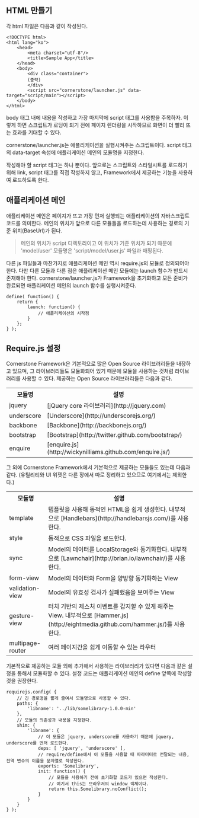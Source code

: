 <!--
layout: 'post'
section: 'Cornerstone Framework'
title: '모듈의 사용'
outline: '각 html 파일은 다음과 같이 작성된다. body 태그 내에 내용을 작성하고 가장 마지막에 script 태그를 사용함을 주목하자. 이렇게 하면 스크립트가 로딩이 되기 전에 페이지 렌더링을 시작하므로 화면이 더 빨리 뜨는 효과를 기대할 수 있다...'
date: '2012-11-16'
tagstr: 'application'
order: '[2, 3]'
thumbnail: '2.1.03.module_usage.png'
-->

HTML 만들기
----------
각 html 파일은 다음과 같이 작성된다.

```
<!DOCTYPE html>
<html lang="ko">
	<head>
		<meta charset="utf-8"/>
		<title>Sample App</title>
	</head>
	<body>
		<div class="container">
		(중략)
		</div>
		<script src="cornerstone/launcher.js" data-target="script/main"></script> 
	</body>
</html>
```

body 태그 내에 내용을 작성하고 가장 마지막에 script 태그를 사용함을 주목하자. 이렇게 하면 스크립트가 로딩이 되기 전에 페이지 렌더링을 시작하므로 화면이 더 빨리 뜨는 효과를 기대할 수 있다.

cornerstone/launcher.js는 애플리케이션을 실행시켜주는 스크립트이다. script 태그의 data-target 속성에 애플리케이션 메인의 모듈명을 지정한다.

작성해야 할 script 태그는 하나 뿐이다. 앞으로는 스크립트와 스타일시트를 로드하기 위해 link, script 태그를 직접 작성하지 않고, Framework에서 제공하는 기능을 사용하여 로드하도록 한다.

애플리케이션 메인
--------------
애플리케이션 메인은 페이지가 뜨고 가장 먼저 실행되는 애플리케이션의 자바스크립트 코드를 의미한다. 메인의 위치가 앞으로 다른 모듈들을 로드하는데 사용하는 경로의 기준 위치(BaseUrl)가 된다.

> 메인의 위치가 script 디렉토리이고 이 위치가 기준 위치가 되기 때문에 'model/user' 모듈명은 'script/model/user.js' 파일과 매핑된다.

다른 js 파일들과 마찬가지로 애플리케이션 메인 역시 require.js의 모듈로 정의되어야 한다. 다만 다른 모듈과 다른 점은 애플리케이션 메인 모듈에는 launch 함수가 반드시 존재해야 한다. cornerstone/launcher.js가 Framework을 초기화하고 모든 준비가 완료되면 애플리케이션 메인의 launch 함수를 실행시켜준다.

```
define( function() {
	return {
		launch: function() {
			// 애플리케이션의 시작점
		}
	};
} );
```

Require.js 설정
--------------
Cornerstone Framework은 기본적으로 많은 Open Source 라이브러리들을 내장하고 있으며, 그 라이브러리들도 모듈화되어 있기 때문에 모듈을 사용하는 것처럼 라이브러리를 사용할 수 있다. 제공하는 Open Source 라이브러리들은 다음과 같다.

<table class="table table-bordered table-stripped">
	<tr>
		<th class="fixed_table">모듈명</th>
		<th>설명</th>
	</tr>
	<tr>
		<td class="fixed_table">jquery</td>
		<td>[jQuery core 라이브러리](http://jquery.com)</td>
	</tr>
	<tr>
		<td class="fixed_table">underscore</td>
		<td>[Underscore](http://underscorejs.org/)</td>
	</tr>
	<tr>
		<td class="fixed_table">backbone</td>
		<td>[Backbone](http://backbonejs.org/)</td>
	</tr>
	<tr>
		<td class="fixed_table">bootstrap</td>
		<td>[Bootstrap](http://twitter.github.com/bootstrap/)</td>
	</tr>
	<tr>
		<td class="fixed_table">enquire</td>
		<td>[enquire.js](http://wickynilliams.github.com/enquire.js/)</td>
	</tr>
</table>

그 외에 Cornerstone Framework에서 기본적으로 제공하는 모듈들도 있는데 다음과 같다. (유틸리티와 UI 위젯은 다른 장에서 따로 정리하고 있으므로 여기에서는 제외한다.)

<table class="table table-bordered table-stripped">
	<tr>
		<th class="fixed_table">모듈명</th>
		<th>설명</th>
	</tr>
	<tr>
		<td class="fixed_table">template</td>
		<td>템플릿을 사용해 동적인 HTML을 쉽게 생성한다. 내부적으로 [Handlebars](http://handlebarsjs.com/)를 사용한다.</td>
	</tr>
	<tr>
		<td class="fixed_table">style</td>
		<td>동적으로 CSS 파일을 로드한다.</td>
	</tr>
	<tr>
		<td class="fixed_table">sync</td>
		<td>Model의 데이터를 LocalStorage와 동기화한다. 내부적으로 [Lawnchair](http://brian.io/lawnchair/)를 사용한다.</td>
	</tr>
	<tr>
		<td class="fixed_table">form-view</td>
		<td>Model의 데이터와 Form을 양방향 동기화하는 View</td>
	</tr>
	<tr>
		<td class="fixed_table">validation-view</td>
		<td>Model의 유효성 검사가 실패했음을 보여주는 View</td>
	</tr>
	<tr>
		<td class="fixed_table">gesture-view</td>
		<td>터치 기반의 제스처 이벤트를 감지할 수 있게 해주는 View. 내부적으로 [Hammer.js](http://eightmedia.github.com/hammer.js/)를 사용한다.</td>
	</tr>
	<tr>
		<td class="fixed_table">multipage-router</td>
		<td>여러 페이지간을 쉽게 이동할 수 있는 라우터</td>
	</tr>
</table>

기본적으로 제공하는 모듈 외에 추가해서 사용하는 라이브러리가 있다면 다음과 같은 설정을 통해서 모듈화할 수 있다.
설정 코드는 애플리케이션 메인의 define 앞쪽에 작성할 것을 권장한다.

```
requirejs.config( {
	// 긴 경로명을 짧게 줄여서 모듈명으로 사용할 수 있다.
	paths: {
		'libname': '../lib/somelibrary-1.0.0-min'
	},
	// 모듈의 의존성과 내용을 지정한다.
	shim: {
		'libname': {
			// 이 모듈은 jquery, underscore를 사용하기 때문에 jquery, underscore를 먼저 로드한다.
			deps: [ 'jquery', 'underscore' ],
			// require/define에서 이 모듈을 사용할 때 파라미터로 전달되는 내용, 전역 변수의 이름을 문자열로 작성한다.
			exports: 'Somelibrary',
			init: function() {
				// 모듈을 사용하기 전에 초기화할 코드가 있으면 작성한다.
				// 여기서 this는 브라우저의 window 객체이다.
				return this.Somelibrary.noConflict();
			}
		}
	}
} );
```
